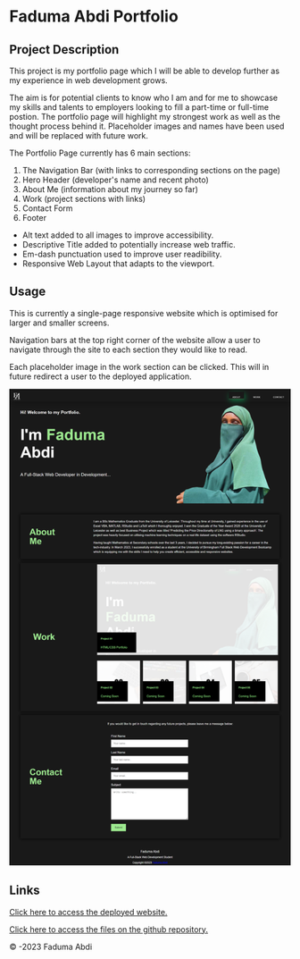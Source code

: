 # Faduma Abdi Portfolio

## Project Description

This project is my portfolio page which I will be able to develop further as my experience in web development grows. 

The aim is for potential clients to know who I am and for me to showcase my skills and talents to employers looking to fill a part-time or full-time postion. The portfolio page will highlight my strongest work as well as the thought process behind it. Placeholder images and names have been used and will be replaced with future work.

The Portfolio Page currently has 6 main sections:

1. The Navigation Bar (with links to corresponding sections on the page)
2. Hero Header (developer's name and recent photo)
3. About Me (information about my journey so far)
4. Work (project sections with links)
5. Contact Form
6. Footer

* Alt text added to all images to improve accessibility. 
* Descriptive Title added to potentially increase web traffic.
* Em-dash punctuation used to improve user readibility.
* Responsive Web Layout that adapts to the viewport.


## Usage

This is currently a single-page responsive website which is optimised for larger and smaller screens.

Navigation bars at the top right corner of the website allow a user to navigate through the site to each section they would like to read.

Each placeholder image in the work section can be clicked. This will in future redirect a user to the deployed application.

![Website Screenshot](./Assets/images/portfolioscreenshot.png)

## Links
[Click here to access the deployed website.](https://fadumaabdi.github.io/MyPortfolio/)

[Click here to access the files on the github repository.](https://github.com/fadumaabdi/MyPortfolio)

© -2023 Faduma Abdi


